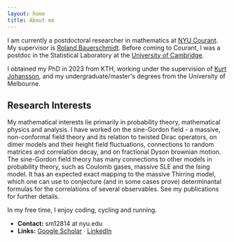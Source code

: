 ```yaml
---
layout: home
title: About me
---
```


I am currently a postdoctoral researcher in mathematics at [NYU Courant](https://math.nyu.edu/dynamic/people/postdocs/). My supervisor is [Roland Bauerschmidt](https://cims.nyu.edu/~bauerschmidt/). Before coming to Courant, I was a postdoc in the Statistical Laboratory at the [University of Cambridge](https://www.statslab.cam.ac.uk). 

I obtained my PhD in 2023 from KTH, working under the supervision of [Kurt Johansson](https://scholar.google.com/citations?user=RzdltIUAAAAJ&hl=sv), and my undergraduate/master's degrees from the University of Melbourne.

## Research Interests
My mathematical interests lie primarily in probability theory, mathematical physics and analysis. I have worked on the sine-Gordon field - a massive, non-conformal field theory and its relation to twisted Dirac operators, on dimer models and their height field fluctuations, connections to random matrices and correlation decay, and on fractional Dyson brownian motion. The sine-Gordon field theory has many connections to other models in probability theory, such as Coulomb gases, massive SLE and the Ising model. It has an expected exact mapping to the massive Thirring model, which one can use to conjecture (and in some cases prove) determinantal formulas for the correlations of several observables. See my publications for further details.

In my free time, I enjoy coding, cycling and running.

-  **Contact:** sm12814 at nyu.edu
-  **Links:** [Google Scholar](https://scholar.google.com/citations?user=agBp5xkAAAAJ&hl=en) · [LinkedIn](https://uk.linkedin.com/in/scott-mason-63b74bb0) 
